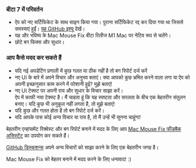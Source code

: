 ### बीटा 7 में परिवर्तन

- ऐप को नए सर्टिफिकेट के साथ साइन किया गया। पुराना सर्टिफिकेट रद्द कर दिया गया था जिससे समस्याएं हुईं। [यह GitHub इश्यू](https://github.com/noah-nuebling/mac-mouse-fix/issues/95) देखें।
- यह और भविष्य के Mac Mouse Fix बीटा रिलीज M1 Mac पर नेटिव रूप से चलेंगे।
- छोटे बग फिक्स और सुधार।

### आप कैसे मदद कर सकते हैं

- यदि नई अपडेटिंग प्रणाली में कुछ गलत या ठीक नहीं है तो बग रिपोर्ट दर्ज करें
- नए UI के बारे में अपने विचार और अनुभव बताएं। क्या आपको कुछ भ्रमित करने वाला लगा या ऐप को अपनी इच्छानुसार काम करने में परेशानी हुई? मुझे बताएं!
- नए UI टेक्स्ट पर अपनी राय और सुधार के विचार साझा करें।\
   ऐप में काफी नया टेक्स्ट है। मैं चाहता हूं कि यह स्पष्टता और सरलता के बीच एक बेहतरीन संतुलन बनाए। यदि कुछ भी अनुकूल नहीं लगता है, तो मुझे बताएं!
- यदि कुछ और गलत होता है तो बग रिपोर्ट दर्ज करें।
- यदि आपके पास कोई अन्य विचार या राय है, तो मैं उन्हें भी सुनना चाहूंगा!

बेहतरीन एन्हांसमेंट रिक्वेस्ट और बग रिपोर्ट बनाने में मदद के लिए आप [Mac Mouse Fix फीडबैक असिस्टेंट](https://github.com/noah-nuebling/mac-mouse-fix/issues/new/choose) का उपयोग कर सकते हैं।

[GitHub डिस्कशन्स](https://github.com/noah-nuebling/mac-mouse-fix/discussions/82) अपने अन्य विचारों को साझा करने के लिए एक बेहतरीन जगह है।

Mac Mouse Fix को बेहतर बनाने में मदद करने के लिए धन्यवाद! :)
